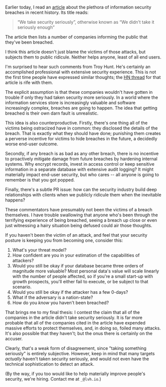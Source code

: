 <!--
.. title: They do take security seriously
.. slug: they-do-take-security-seriously
.. date: 2015-07-05 13:17:18 UTC-07:00
.. tags: security
.. category:
.. link:
.. description:
.. type: text
-->

Earlier today, I read an [article][source] about the plethora of
information security breaches in recent history. Its title reads:

> “We take security seriously”, otherwise known as “We didn’t take it
> seriously enough”

The article then lists a number of companies informing the public that
they've been breached.

I think this article doesn't just blame the victims of those attacks,
but subjects them to public ridicule. Neither helps anyone, least of
all end users.

I'm surprised to hear such comments from Troy Hunt. He's certainly an
accomplished professional with extensive security experience. This is
not the first time people have expressed similar thoughts; the
[HN thread][hn] for that article is rife with them.

The explicit assumption is that these companies wouldn't have gotten
in trouble if only they had taken security more seriously. In a world
where the information services store is increasingly valuable and
software increasingly complex, breaches are going to happen. The idea
that getting breached is their own darn fault is unrealistic.

This idea is also counterproductive. Firstly, there's one thing all of
the victims being ostracized have in common: they disclosed the
details of the breach. That is exactly what they should have done;
punishing them creates a perverse incentive for victims to hide
breaches in the future, a decidedly worse end-user outcome.

Secondly, if any breach is as bad as any other breach, there is no
incentive to proactively mitigate damage from future breaches by
hardening internal systems. Why encrypt records, invest in access
control or keep sensitive information in a separate database with
extensive audit logging? It might materially impact end-user security,
but who cares -- all anyone is going to remember is that you got
popped.

Finally, there's a subtle PR issue: how can the security industry
build deep relationships with clients when we publicly ridicule them
when the inevitable happens?

These commentators have presumably not been the victims of a breach
themselves. I have trouble swallowing that anyone who's been through
the terrifying experience of being breached, seeing a breach up close
or even just witnessing a hairy situation being defused could air
those thoughts.

If you haven't been the victim of an attack, and feel that your
security posture is keeping you from becoming one, consider this:

1. What's your threat model?
2. How confident are you in your estimation of the capabilities of
   attackers?
3. Would you still be okay if your database became three orders of
   magnitude more valuable? Most personal data's value will scale
   linearly with the number of people affected, so if you're a small
   start-up with growth prospects, you'll either fail to execute, or
   be subject to that scenario.
4. Would you still be okay if the attacker has a few 0-days?
5. What if the adversary is a nation-state?
6. How do you *know* you haven't been breached?

That brings me to my final thesis: I contest the claim that all of the
companies in the article didn't take security seriously. It is far
more probable that all of the companies cited in the article have
expended massive efforts to protect themselves, and, in doing so,
foiled many attacks. It's also possible that they haven't; but the
onus there is certainly on the accuser.

Clearly, that's a weak form of disagreement, since "taking something
seriously" is entirely subjective. However, keep in mind that many
targets *actually* haven't taken security seriously, and would not
even have the technical sophistication to detect an attack.

(By the way, if you too would like to help materially improve people's
security, we're hiring. Contact me at `_@lvh.io`.)

[source]: http://www.troyhunt.com/2015/07/we-take-security-seriously-otherwise.html
[hn]: https://news.ycombinator.com/item?id=9834099
